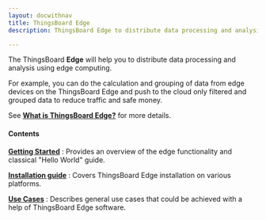 ```yaml
---
layout: docwithnav
title: ThingsBoard Edge
description: ThingsBoard Edge to distribute data processing and analysis using edge computing

---
```


The ThingsBoard **Edge** will help you to distribute data processing and analysis using edge computing.

For example, you can do the calculation and grouping of data from edge devices on the ThingsBoard Edge and push to the cloud only filtered and grouped data to reduce traffic and safe money.
 
See [**What is ThingsBoard Edge?**](/docs/thingsboard-edge/what-is-edge/) for more details.

#### Contents

[**Getting Started**](/docs/thingsboard-edge/getting-started/)
: Provides an overview of the edge functionality and classical "Hello World" guide.

[**Installation guide**](/docs/thingsboard-edge/install/installation-options/)
: Covers ThingsBoard Edge installation on various platforms.

[**Use Cases**](/docs/thingsboard-edge/use-cases/overview/)
: Describes general use cases that could be achieved with a help of ThingsBoard Edge software. 
